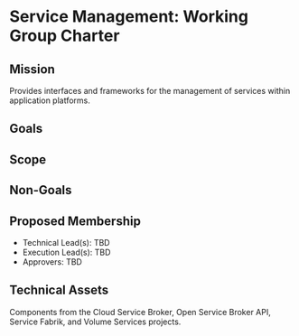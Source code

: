 # Service Management: Working Group Charter

## Mission

Provides interfaces and frameworks for the management of services within application platforms.


## Goals



## Scope



## Non-Goals




## Proposed Membership

- Technical Lead(s): TBD
- Execution Lead(s): TBD
- Approvers: TBD


## Technical Assets

Components from the Cloud Service Broker, Open Service Broker API, Service Fabrik, and Volume Services projects.

